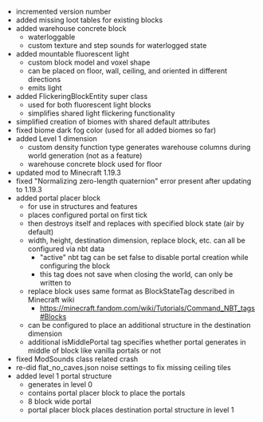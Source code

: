 - incremented version number
- added missing loot tables for existing blocks
- added warehouse concrete block
  - waterloggable
  - custom texture and step sounds for waterlogged state
- added mountable fluorescent light
  - custom block model and voxel shape
  - can be placed on floor, wall, ceiling, and oriented in different directions
  - emits light
- added FlickeringBlockEntity super class
  - used for both fluorescent light blocks
  - simplifies shared light flickering functionality
- simplified creation of biomes with shared default attributes
- fixed biome dark fog color (used for all added biomes so far)
- added Level 1 dimension
  - custom density function type generates warehouse columns during world generation (not as a feature)
  - warehouse concrete block used for floor
- updated mod to Minecraft 1.19.3
- fixed "Normalizing zero-length quaternion" error present after updating to 1.19.3
- added portal placer block
  - for use in structures and features
  - places configured portal on first tick
  - then destroys itself and replaces with specified block state (air by default)
  - width, height, destination dimension, replace block, etc. can all be configured via nbt data
    - "active" nbt tag can be set false to disable portal creation while configuring the block
    - this tag does not save when closing the world, can only be written to
  - replace block uses same format as BlockStateTag described in Minecraft wiki
    - https://minecraft.fandom.com/wiki/Tutorials/Command_NBT_tags#Blocks
  - can be configured to place an additional structure in the destination dimension
  - additional isMiddlePortal tag specifies whether portal generates in middle of block like vanilla portals or not
- fixed ModSounds class related crash
- re-did flat_no_caves.json noise settings to fix missing ceiling tiles
- added level 1 portal structure
  - generates in level 0
  - contains portal placer block to place the portals
  - 8 block wide portal
  - portal placer block places destination portal structure in level 1